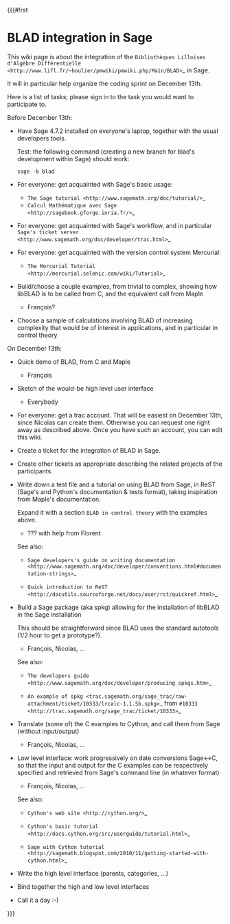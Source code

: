 {{{#!rst

BLAD integration in Sage
========================

This wiki page is about the integration of the `Bibliothèques Lilloises d'Algèbre Différentielle <http://www.lifl.fr/~boulier/pmwiki/pmwiki.php/Main/BLAD>`_ in Sage.

It will in particular help organize the coding sprint on December 13th.

Here is a list of tasks; please sign in to the task you would want to participate to.

Before December 13th:

- Have Sage 4.7.2 installed on everyone's laptop, together with the usual developers tools.

  Test: the following command (creating a new branch for blad's development within Sage) should work:

  ``sage -b blad``

- For everyone: get acquainted with Sage's basic usage:

  - `The Sage tutorial <http://www.sagemath.org/doc/tutorial/>`_
  - `Calcul Mathématique avec Sage <http://sagebook.gforge.inria.fr/>`_

- For everyone: get acquainted with Sage's workflow, and in particular `Sage's ticket server <http://www.sagemath.org/doc/developer/trac.html>`_

- For everyone: get acquainted with the version control system Mercurial:

  - `The Mercurial Tutorial <http://mercurial.selenic.com/wiki/Tutorial>`_

- Build/choose a couple examples, from trivial to complex, showing how libBLAD is to be called from C, and the equivalent call from Maple

  - François?

- Choose a sample of calculations involving BLAD of increasing
  complexity that would be of interest in applications, and in
  particular in control theory

On December 13th:

- Quick demo of BLAD, from C and Maple

  - François

- Sketch of the would-be high level user interface

  - Everybody

- For everyone: get a trac account. That will be easiest on December 13th, since Nicolas can create them. Otherwise you can request one right away as described above. Once you have such an account, you can edit this wiki.

- Create a ticket for the integration of BLAD in Sage.

- Create other tickets as appropriate describing the related projects of the participants.

- Write down a test file and a tutorial on using BLAD from Sage, in
  ReST (Sage's and Python's documentation & tests format), taking
  inspiration from Maple's documentation.

  Expand it with a section `BLAD in control theory` with the examples above.

  - ??? with help from Florent

  See also:

  - `Sage developers's guide on writing documentation <http://www.sagemath.org/doc/developer/conventions.html#documentation-strings>`_

  - `Quick introduction to ReST <http://docutils.sourceforge.net/docs/user/rst/quickref.html>`_

- Build a Sage package (aka spkg) allowing for the installation of libBLAD in the Sage installation

  This should be straightforward since BLAD uses the standard autotools (1/2 hour to get a prototype?).

  - François, Nicolas, ...

  See also:

  - `The developers guide <http://www.sagemath.org/doc/developer/producing_spkgs.htm>`_

  - `An example of spkg <trac.sagemath.org/sage_trac/raw-attachment/ticket/10333/lrcalc-1.1.5b.spkg>`_ from `#10333 <http://trac.sagemath.org/sage_trac/ticket/10333>`_

- Translate (some of) the C examples to Cython, and call them from Sage (without input/output)

  - François, Nicolas, ...

- Low level interface: work progressively on date conversions
  Sage<->C, so that the input and output for the C examples can be
  respectively specified and retrieved from Sage's command line (in
  whatever format)

  - François, Nicolas, ...

  See also:

  - `Cython's web site <http://cython.org/>`_

  - `Cython's basic tutorial <http://docs.cython.org/src/userguide/tutorial.html>`_

  - `Sage with Cython tutorial <http://sagemath.blogspot.com/2010/11/getting-started-with-cython.html>`_

- Write the high level interface (parents, categories, ...)

- Bind together the high and low level interfaces

- Call it a day :-)

}}}
